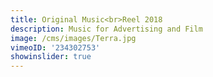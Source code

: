 ```yaml
---
title: Original Music<br>Reel 2018
description: Music for Advertising and Film
image: /cms/images/Terra.jpg
vimeoID: '234302753'
showinslider: true
---
```










































